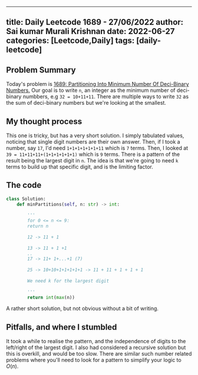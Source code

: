 
---
title: Daily Leetcode 1689 - 27/06/2022
author: Sai kumar Murali Krishnan
date: 2022-06-27
categories: [Leetcode,Daily]
tags: [daily-leetcode]
---

## Problem Summary

Today's problem is [1689: Partitioning Into Minimum Number Of Deci-Binary Numbers.](https://leetcode.com/problems/partitioning-into-minimum-number-of-deci-binary-numbers/) Our goal is to write `n`, an integer as the minimum number of deci-binary numbbers, e.g `32 = 10+11+11`. There are multiple ways to write `32` as the sum of deci-binary numbers but we're looking at the smallest.

## My thought process

This one is tricky, but has a very short solution. I simply tabulated values, noticing that single digit numbers are their own answer. Then, if I took a number, say `17`, I'd need `1+1+1+1+1+1+11` which is `7` terms. Then, I looked at `39 = 11+11+11+(1+1+1+1+1+1)` which is `9` terms. There is a pattern of the result being the largest digit in `n`. The idea is that we're going to need `k` terms to build up that specific digit, and is the limiting factor.

## The code 

```py
class Solution:
    def minPartitions(self, n: str) -> int:
        
        '''
        for 0 <= n <= 9:
        return n
        
        12 -> 11 + 1
        
        13 -> 11 + 1 +1
        ..
        17 -> 11+ 1+...+1 (7)
        
        25 -> 10+10+1+1+1+1+1 -> 11 + 11 + 1 + 1 + 1
        
        We need k for the largest digit
        
        '''
        return int(max(n))
```

A rather short solution, but not obvious without a bit of writing.

## Pitfalls, and where I stumbled

It took a while to realise the pattern, and the independence of digits to the left/right of the largest digit. I also had considered a recursive solution but this is overkill, and would be too slow. There are similar such number related problems where you'll need to look for a pattern to simplify your logic to $O(n)$.
